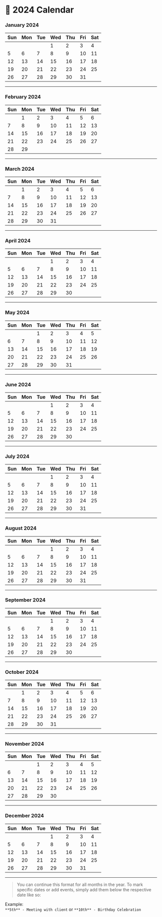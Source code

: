 # 📅 **2024 Calendar**

### **January 2024**

| Sun  | Mon  | Tue  | Wed  | Thu  | Fri  | Sat  |
|------|------|------|------|------|------|------|
|      |      |      | 1    | 2    | 3    | 4    |
| 5    | 6    | 7    | 8    | 9    | 10   | 11   |
| 12   | 13   | 14   | 15   | 16   | 17   | 18   |
| 19   | 20   | 21   | 22   | 23   | 24   | 25   |
| 26   | 27   | 28   | 29   | 30   | 31   |      |

---

### **February 2024**

| Sun  | Mon  | Tue  | Wed  | Thu  | Fri  | Sat  |
|------|------|------|------|------|------|------|
|      | 1    | 2    | 3    | 4    | 5    | 6    |
| 7    | 8    | 9    | 10   | 11   | 12   | 13   |
| 14   | 15   | 16   | 17   | 18   | 19   | 20   |
| 21   | 22   | 23   | 24   | 25   | 26   | 27   |
| 28   | 29   |      |      |      |      |      |

---

### **March 2024**

| Sun  | Mon  | Tue  | Wed  | Thu  | Fri  | Sat  |
|------|------|------|------|------|------|------|
|      | 1    | 2    | 3    | 4    | 5    | 6    |
| 7    | 8    | 9    | 10   | 11   | 12   | 13   |
| 14   | 15   | 16   | 17   | 18   | 19   | 20   |
| 21   | 22   | 23   | 24   | 25   | 26   | 27   |
| 28   | 29   | 30   | 31   |      |      |      |

---

### **April 2024**

| Sun  | Mon  | Tue  | Wed  | Thu  | Fri  | Sat  |
|------|------|------|------|------|------|------|
|      |      |      | 1    | 2    | 3    | 4    |
| 5    | 6    | 7    | 8    | 9    | 10   | 11   |
| 12   | 13   | 14   | 15   | 16   | 17   | 18   |
| 19   | 20   | 21   | 22   | 23   | 24   | 25   |
| 26   | 27   | 28   | 29   | 30   |      |      |

---

### **May 2024**

| Sun  | Mon  | Tue  | Wed  | Thu  | Fri  | Sat  |
|------|------|------|------|------|------|------|
|      |      | 1    | 2    | 3    | 4    | 5    |
| 6    | 7    | 8    | 9    | 10   | 11   | 12   |
| 13   | 14   | 15   | 16   | 17   | 18   | 19   |
| 20   | 21   | 22   | 23   | 24   | 25   | 26   |
| 27   | 28   | 29   | 30   | 31   |      |      |

---

### **June 2024**

| Sun  | Mon  | Tue  | Wed  | Thu  | Fri  | Sat  |
|------|------|------|------|------|------|------|
|      |      |      | 1    | 2    | 3    | 4    |
| 5    | 6    | 7    | 8    | 9    | 10   | 11   |
| 12   | 13   | 14   | 15   | 16   | 17   | 18   |
| 19   | 20   | 21   | 22   | 23   | 24   | 25   |
| 26   | 27   | 28   | 29   | 30   |      |      |

---

### **July 2024**

| Sun  | Mon  | Tue  | Wed  | Thu  | Fri  | Sat  |
|------|------|------|------|------|------|------|
|      |      |      | 1    | 2    | 3    | 4    |
| 5    | 6    | 7    | 8    | 9    | 10   | 11   |
| 12   | 13   | 14   | 15   | 16   | 17   | 18   |
| 19   | 20   | 21   | 22   | 23   | 24   | 25   |
| 26   | 27   | 28   | 29   | 30   | 31   |      |

---

### **August 2024**

| Sun  | Mon  | Tue  | Wed  | Thu  | Fri  | Sat  |
|------|------|------|------|------|------|------|
|      |      |      | 1    | 2    | 3    | 4    |
| 5    | 6    | 7    | 8    | 9    | 10   | 11   |
| 12   | 13   | 14   | 15   | 16   | 17   | 18   |
| 19   | 20   | 21   | 22   | 23   | 24   | 25   |
| 26   | 27   | 28   | 29   | 30   | 31   |      |

---

### **September 2024**

| Sun  | Mon  | Tue  | Wed  | Thu  | Fri  | Sat  |
|------|------|------|------|------|------|------|
|      |      |      | 1    | 2    | 3    | 4    |
| 5    | 6    | 7    | 8    | 9    | 10   | 11   |
| 12   | 13   | 14   | 15   | 16   | 17   | 18   |
| 19   | 20   | 21   | 22   | 23   | 24   | 25   |
| 26   | 27   | 28   | 29   | 30   |      |      |

---

### **October 2024**

| Sun  | Mon  | Tue  | Wed  | Thu  | Fri  | Sat  |
|------|------|------|------|------|------|------|
|      | 1    | 2    | 3    | 4    | 5    | 6    |
| 7    | 8    | 9    | 10   | 11   | 12   | 13   |
| 14   | 15   | 16   | 17   | 18   | 19   | 20   |
| 21   | 22   | 23   | 24   | 25   | 26   | 27   |
| 28   | 29   | 30   | 31   |      |      |      |

---

### **November 2024**

| Sun  | Mon  | Tue  | Wed  | Thu  | Fri  | Sat  |
|------|------|------|------|------|------|------|
|      |      | 1    | 2    | 3    | 4    | 5    |
| 6    | 7    | 8    | 9    | 10   | 11   | 12   |
| 13   | 14   | 15   | 16   | 17   | 18   | 19   |
| 20   | 21   | 22   | 23   | 24   | 25   | 26   |
| 27   | 28   | 29   | 30   |      |      |      |

---

### **December 2024**

| Sun  | Mon  | Tue  | Wed  | Thu  | Fri  | Sat  |
|------|------|------|------|------|------|------|
|      |      |      | 1    | 2    | 3    | 4    |
| 5    | 6    | 7    | 8    | 9    | 10   | 11   |
| 12   | 13   | 14   | 15   | 16   | 17   | 18   |
| 19   | 20   | 21   | 22   | 23   | 24   | 25   |
| 26   | 27   | 28   | 29   | 30   | 31   |      |

---

> You can continue this format for all months in the year. To mark specific dates or add events, simply add them below the respective date like so:

Example:  
`**5th** - Meeting with client` or `**10th** - Birthday Celebration`
